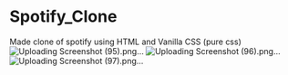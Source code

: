 # Spotify_Clone
Made clone of spotify using HTML and Vanilla CSS (pure css)
![Uploading Screenshot (95).png…]()
![Uploading Screenshot (96).png…]()
![Uploading Screenshot (97).png…]()
